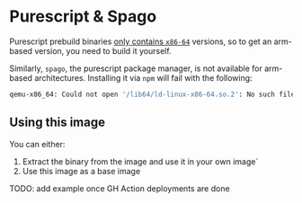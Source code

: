 # Purescript & Spago

Purescript prebuild binaries [only contains `x86-64`](https://github.com/purescript/purescript/blob/master/INSTALL.md#official-prebuilt-binaries) versions, so to get an arm-based version, you need to build it yourself.

Similarly, `spago`, the purescript package manager, is not available for arm-based architectures. Installing it via `npm` will fail with the following:

```bash
qemu-x86_64: Could not open '/lib64/ld-linux-x86-64.so.2': No such file or directory
```

## Using this image

You can either:

1. Extract the binary from the image and use it in your own image`
2. Use this image as a base image

TODO: add example once GH Action deployments are done
